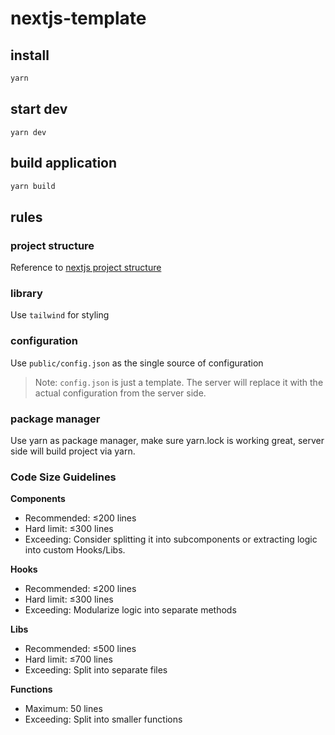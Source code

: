 # nextjs-template

## install
```bash
yarn
```

## start dev
```
yarn dev
```

## build application
```bash
yarn build
```

## rules


### project structure

Reference to [nextjs project structure](https://nextjs.org/docs/app/getting-started/project-structure) 


### library

Use `tailwind` for styling

### configuration

Use `public/config.json` as the single source of configuration

> Note: `config.json` is just a template. The server will replace it with the actual configuration from the server side.

### package manager

Use yarn as package manager, make sure yarn.lock is working great, server side will build project via yarn.

### Code Size Guidelines  

**Components**
- Recommended: ≤200 lines  
- Hard limit: ≤300 lines  
- Exceeding: Consider splitting it into subcomponents or extracting logic into custom Hooks/Libs.

**Hooks**  
- Recommended: ≤200 lines  
- Hard limit: ≤300 lines  
- Exceeding: Modularize logic into separate methods  

**Libs**
- Recommended: ≤500 lines  
- Hard limit: ≤700 lines  
- Exceeding: Split into separate files

**Functions** 
- Maximum: 50 lines  
- Exceeding: Split into smaller functions
